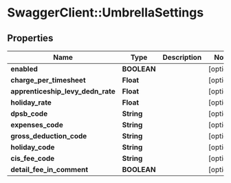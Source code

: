 # SwaggerClient::UmbrellaSettings

## Properties
Name | Type | Description | Notes
------------ | ------------- | ------------- | -------------
**enabled** | **BOOLEAN** |  | [optional] 
**charge_per_timesheet** | **Float** |  | [optional] 
**apprenticeship_levy_dedn_rate** | **Float** |  | [optional] 
**holiday_rate** | **Float** |  | [optional] 
**dpsb_code** | **String** |  | [optional] 
**expenses_code** | **String** |  | [optional] 
**gross_deduction_code** | **String** |  | [optional] 
**holiday_code** | **String** |  | [optional] 
**cis_fee_code** | **String** |  | [optional] 
**detail_fee_in_comment** | **BOOLEAN** |  | [optional] 

